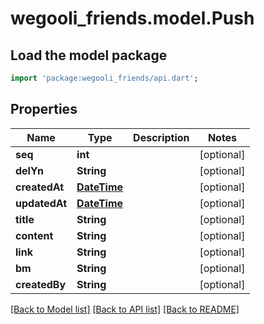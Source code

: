 # wegooli_friends.model.Push

## Load the model package

```dart
import 'package:wegooli_friends/api.dart';
```

## Properties

| Name          | Type                        | Description | Notes      |
| ------------- | --------------------------- | ----------- | ---------- |
| **seq**       | **int**                     |             | [optional] |
| **delYn**     | **String**                  |             | [optional] |
| **createdAt** | [**DateTime**](DateTime.md) |             | [optional] |
| **updatedAt** | [**DateTime**](DateTime.md) |             | [optional] |
| **title**     | **String**                  |             | [optional] |
| **content**   | **String**                  |             | [optional] |
| **link**      | **String**                  |             | [optional] |
| **bm**        | **String**                  |             | [optional] |
| **createdBy** | **String**                  |             | [optional] |

[[Back to Model list]](../README.md#documentation-for-models)
[[Back to API list]](../README.md#documentation-for-api-endpoints)
[[Back to README]](../README.md)
